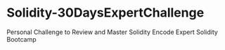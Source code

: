# Solidity-30DaysExpertChallenge
Personal Challenge to Review and Master Solidity 
Encode Expert Solidity Bootcamp 
